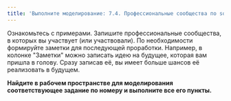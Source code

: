 ```yaml
---
title: 'Выполните моделирование: 7.4. Профессиональные сообщества по sota-методам'
---
```


Ознакомьтесь с примерами. Запишите профессиональные сообщества, в
которых вы участвует (или участвовали). По необходимости формируйте
заметки для последующей проработки. Например, в колонке "Заметки" можно
записать идею на будущее, которая вам пришла в голову. Сразу записав её,
вы имеет больше шансов её реализовать в будущем.

**Найдите в рабочем пространстве для моделирования соответствующее
задание по номеру и выполните все его пункты.**
